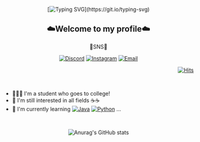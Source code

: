 <div align="center">

[![Typing SVG](https://readme-typing-svg.demolab.com?font=Pacifico&size=35&duration=2800&pause=1000&color=6667AB&center=true&multiline=true&repeat=false&random=false&width=435&lines=Hi%2C+I'm+Jiheon!)](https://git.io/typing-svg)

## ☁️Welcome to my profile☁️

💌SNS💌

[![Discord](https://img.shields.io/badge/Discord-7289DA?style=flat&logo=discord&logoColor=white)](https://discord.gg/d2q9jrhtBk)
[![Instagram](https://img.shields.io/badge/Instagram-E4405F?style=flat&logo=instagram&logoColor=white)](https://www.instagram.com/uzi._.h)
[![Email](https://img.shields.io/badge/Email-D14836?style=flat&logo=gmail&logoColor=white)](mailto:luv.wlgjs@gmail.com)

</div>

<div align="right">
  
[![Hits](https://hits.seeyoufarm.com/api/count/incr/badge.svg?url=https%3A%2F%2Fgithub.com%2Fuzih05%2F&count_bg=%236667AB&title_bg=%23555555&icon=github.svg&icon_color=%23FFFFFF&title=GitHub&edge_flat=false)](https://hits.seeyoufarm.com)

<br>
</div>

- 🧑🏻‍🎓 I'm a student who goes to college!
- 🔭 I'm still interested in all fields ☕☕
- 🌱 I'm currently learning 
[![Java](https://img.shields.io/badge/Java-007396?style=flat&logo=java&logoColor=white&color=orange)](https://www.java.com/)
[![Python](https://img.shields.io/badge/Python-3776AB?style=flat&logo=python&logoColor=white&color=blue)](https://www.python.org/) ...

<div align="center">
  <br>

  ![Anurag's GitHub stats](https://github-readme-stats.vercel.app/api?username=uzih05&show_icons=true&theme=discord_old_blurple)
  
</div>

